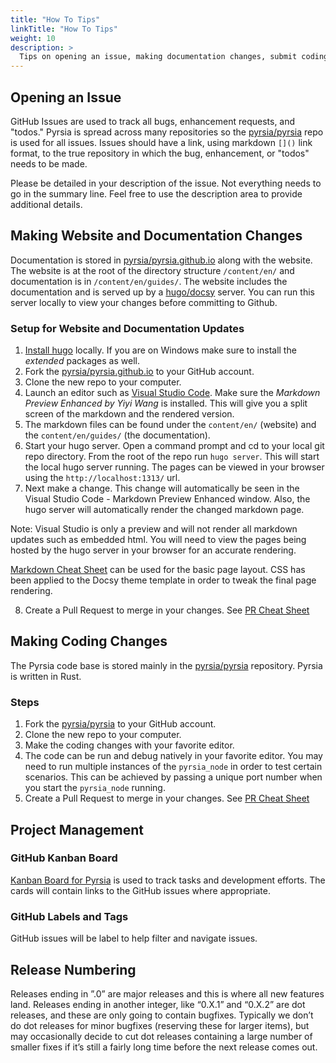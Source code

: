 ```yaml
---
title: "How To Tips"
linkTitle: "How To Tips"
weight: 10
description: >
  Tips on opening an issue, making documentation changes, submit coding changes, create videos, and help in project management.
---
```


## Opening an Issue

GitHub Issues are used to track all bugs, enhancement requests, and "todos."  Pyrsia is spread across many repositories so the [pyrsia/pyrsia](https://github.com/pyrsia/pyrsia) repo is used for all issues.  Issues should have a link, using markdown `[]()` link format, to the true repository in which the bug, enhancement, or "todos" needs to be made.  

Please be detailed in your description of the issue.  Not everything needs to go in the summary line.  Feel free to use the description area to provide additional details.

## Making Website and Documentation Changes

Documentation is stored in [pyrsia/pyrsia.github.io](https://github.com/pyrsia/pyrsia.github.io) along with the website.  The website is at the root of the directory structure `/content/en/` and documentation is in `/content/en/guides/`. The website includes the documentation and is served up by a [hugo/docsy](https://www.docsy.dev/docs/getting-started/) server.  You can run this server locally to view your changes before committing to Github. 

### Setup for Website and Documentation Updates

1. [Install hugo](https://www.docsy.dev/docs/getting-started/) locally.  If you are on Windows make sure to install the *extended* packages as well. 
2. Fork the [pyrsia/pyrsia.github.io](https://github.com/pyrsia/pyrsia.github.io) to your GitHub account.
3. Clone the new repo to your computer.
4. Launch an editor such as [Visual Studio Code](https://code.visualstudio.com/).  Make sure the *Markdown Preview Enhanced by Yiyi Wang* is installed.  This will give you a split screen of the markdown and the rendered version.
5. The markdown files can be found under the `content/en/` (website) and the `content/en/guides/` (the documentation).
6. Start your hugo server.  Open a command prompt and cd to your local git repo directory.  From the root of the repo run `hugo server`.  This will start the local hugo server running.  The pages can be viewed in your browser using the `http://localhost:1313/` url.
7. Next make a change.  This change will automatically be seen in the Visual Studio Code - Markdown Preview Enhanced window.  Also, the hugo server will automatically render the changed markdown page.  

Note: Visual Studio is only a preview and will not render all markdown updates such as embedded html.  You will need to view the pages being hosted by the hugo server in your browser for an accurate rendering.

[Markdown Cheat Sheet](https://www.markdownguide.org/cheat-sheet/) can be used for the basic page layout.  CSS has been applied to the Docsy theme template in order to tweak the final page rendering.  

8. Create a Pull Request to merge in your changes. See [PR Cheat Sheet](/guides/contributorguide/pull-request-cheat-sheet/)

## Making Coding Changes

The Pyrsia code base is stored mainly in the [pyrsia/pyrsia](https://github.com/pyrsia/pyrsia) repository.  Pyrsia is written in Rust. 

### Steps

1. Fork the [pyrsia/pyrsia](https://github.com/pyrsia/pyrsia) to your GitHub account.
2. Clone the new repo to your computer.
3. Make the coding changes with your favorite editor.
4. The code can be run and debug natively in your favorite editor.  You may need to run multiple instances of the `pyrsia_node` in order to test certain scenarios.  This can be achieved by passing a unique port number when you start the `pyrsia_node` running.
5. Create a Pull Request to merge in your changes. See [PR Cheat Sheet](/guides/contributorguide/pull-request-cheat-sheet/)

## Project Management

### GitHub Kanban Board

[Kanban Board for Pyrsia](https://github.com/orgs/pyrsia/projects/2) is used to track tasks and development efforts.  The cards will contain links to the GitHub issues where appropriate.

### GitHub Labels and Tags

GitHub issues will be label to help filter and navigate issues.

## Release Numbering

Releases ending in ”.0” are major releases and this is where all new features land. Releases ending in another integer, like “0.X.1” and “0.X.2” are dot releases, and these are only going to contain bugfixes. Typically we don’t do dot releases for minor bugfixes (reserving these for larger items), but may occasionally decide to cut dot releases containing a large number of smaller fixes if it’s still a fairly long time before the next release comes out.